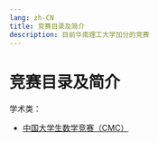 ```yaml
---
lang: zh-CN
title: 竞赛目录及简介
description: 目前华南理工大学加分的竞赛
---
```


# 竞赛目录及简介

学术类：
- [中国大学生数学竞赛（CMC）](contest/cmc.md)